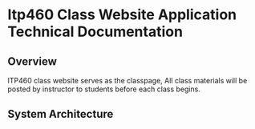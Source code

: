 # Itp460 Class Website Application Technical Documentation
## Overview
ITP460 class website serves as the classpage, All class materials will be posted by instructor to students before each class begins.

## System Architecture
